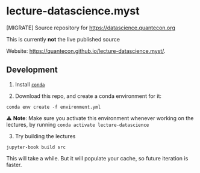 # lecture-datascience.myst

[MIGRATE] Source repository for https://datascience.quantecon.org

This is currently **not** the live published source

Website: https://quantecon.github.io/lecture-datascience.myst/.

## Development 

1. Install [`conda`](https://www.anaconda.com/products/individual)

2. Download this repo, and create a conda environment for it: 

```
conda env create -f environment.yml
```

:warning: **Note**: Make sure you activate this environment whenever working on the lectures, by running `conda activate lecture-datascience`

3. Try building the lectures

```
jupyter-book build src
```

This will take a while. But it will populate your cache, so future iteration is faster. 